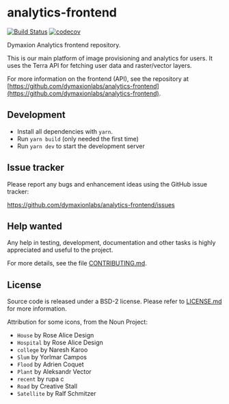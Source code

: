 # analytics-frontend

[![Build Status](https://travis-ci.org/dymaxionlabs/analytics-frontend.svg?branch=master)](https://travis-ci.org/dymaxionlabs/analytics-frontend)
[![codecov](https://codecov.io/gh/dymaxionlabs/analytics-frontend/branch/master/graph/badge.svg)](https://codecov.io/gh/dymaxionlabs/analytics-frontend)

Dymaxion Analytics frontend repository.

This is our main platform of image provisioning and analytics for users.
It uses the Terra API for fetching user data and raster/vector layers.

For more information on the frontend (API), see the repository at
[https://github.com/dymaxionlabs/analytics-frontend](https://github.com/dymaxionlabs/analytics-frontend).


## Development

* Install all dependencies with `yarn`.
* Run `yarn build` (only needed the first time)
* Run `yarn dev` to start the development server


## Issue tracker

Please report any bugs and enhancement ideas using the GitHub issue tracker:

  https://github.com/dymaxionlabs/analytics-frontend/issues


## Help wanted

Any help in testing, development, documentation and other tasks is highly
appreciated and useful to the project.

For more details, see the file [CONTRIBUTING.md](CONTRIBUTING.md).


## License

Source code is released under a BSD-2 license.  Please refer to
[LICENSE.md](LICENSE.md) for more information.

Attribution for some icons, from the Noun Project:

- `House` by Rose Alice Design
- `Hospital` by Rose Alice Design
- `college` by Naresh Karoo
- `Slum` by Yorlmar Campos
- `Flood` by Adrien Coquet
- `Plant` by Aleksandr Vector
- `recent` by rupa c
- `Road` by Creative Stall
- `Satellite` by Ralf Schmitzer
